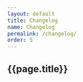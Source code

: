 ```yaml
---
layout: default
title: Changelog
name: Changelog
permalink: /changelog/
order: 5
---
```


## {{page.title}}